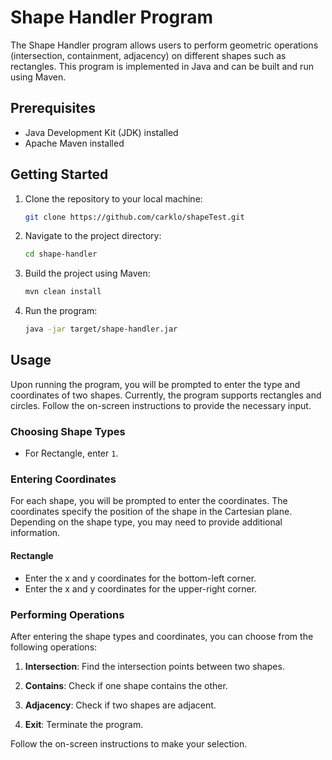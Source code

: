 # Shape Handler Program

The Shape Handler program allows users to perform geometric operations (intersection, containment, adjacency) on different shapes such as rectangles. This program is implemented in Java and can be built and run using Maven.

## Prerequisites

- Java Development Kit (JDK) installed
- Apache Maven installed

## Getting Started

1. Clone the repository to your local machine:

    ```bash
    git clone https://github.com/carklo/shapeTest.git
    ```

2. Navigate to the project directory:

    ```bash
    cd shape-handler
    ```

3. Build the project using Maven:

    ```bash
    mvn clean install
    ```

4. Run the program:

    ```bash
    java -jar target/shape-handler.jar
    ```

## Usage

Upon running the program, you will be prompted to enter the type and coordinates of two shapes. Currently, the program supports rectangles and circles. Follow the on-screen instructions to provide the necessary input.

### Choosing Shape Types

- For Rectangle, enter `1`.

### Entering Coordinates

For each shape, you will be prompted to enter the coordinates. The coordinates specify the position of the shape in the Cartesian plane. Depending on the shape type, you may need to provide additional information.

#### Rectangle

- Enter the x and y coordinates for the bottom-left corner.
- Enter the x and y coordinates for the upper-right corner.

### Performing Operations

After entering the shape types and coordinates, you can choose from the following operations:

1. **Intersection**: Find the intersection points between two shapes.

2. **Contains**: Check if one shape contains the other.

3. **Adjacency**: Check if two shapes are adjacent.

4. **Exit**: Terminate the program.

Follow the on-screen instructions to make your selection.
